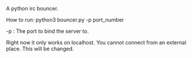 A python irc bouncer.

How to run:
  python3 bouncer.py -p port_number

-p :  The port to bind the server to.


Right now it only works on localhost. You cannot connect from an external place. This will be changed.

